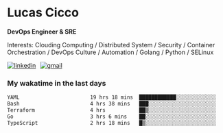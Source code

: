 # Lucas Cicco

**DevOps Engineer & SRE**

Interests: Clouding Computing / Distributed System / Security / Container Orchestration / DevOps Culture / Automation / Golang / Python / SELinux
 
<div style="display: flex; align-items: center; gap: 10px;">
  <a href="https://www.linkedin.com/in/lucas-vitor-de-cicco" target="_blank">
    <img
      src="https://img.shields.io/badge/-LinkedIn-%230077B5?style=for-the-badge&logo=linkedin&logoColor=white"
      alt="linkedin"
      target="_blank" 
    />
  </a>
  <a href="mailto:lucasvitorx1@gmail.com">
      <img
        src="https://img.shields.io/badge/-Gmail-%23333?style=for-the-badge&logo=gmail&logoColor=white"
        alt="gmail"
        target="_blank"
      />
  </a>
</div>

### My wakatime in the last days

<!--START_SECTION:waka-->

```txt
YAML                       19 hrs 18 mins  ████████████░░░░░░░░░░░░░   47.77 %
Bash                       4 hrs 38 mins   ███░░░░░░░░░░░░░░░░░░░░░░   11.48 %
Terraform                  4 hrs           ██▒░░░░░░░░░░░░░░░░░░░░░░   09.92 %
Go                         3 hrs 6 mins    ██░░░░░░░░░░░░░░░░░░░░░░░   07.67 %
TypeScript                 2 hrs 18 mins   █▒░░░░░░░░░░░░░░░░░░░░░░░   05.73 %
```

<!--END_SECTION:waka-->
